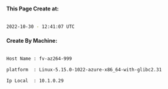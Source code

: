 
   
#### This Page Create at:

```bash

2022-10-30 - 12:41:07 UTC

```

#### Create By Machine:

```bash

Host Name : fv-az264-999

platform  : Linux-5.15.0-1022-azure-x86_64-with-glibc2.31

Ip Local  : 10.1.0.29

```

